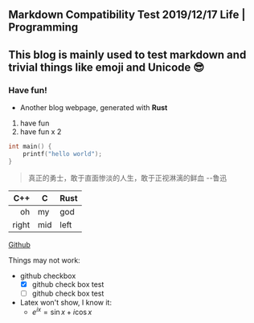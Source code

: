 Markdown Compatibility Test
2019/12/17 
Life | Programming 
---
This blog is mainly used to test markdown and trivial things like emoji and Unicode 😎
---
### Have fun!

+ Another blog webpage, generated with **Rust**

1. have fun 
2. have fun x 2

```cpp
int main() {
    printf("hello world");
}
```

> 真正的勇士，敢于直面惨淡的人生，敢于正视淋漓的鲜血 --鲁迅

| C++ | C   | Rust |
| --: | --  | :--  |
| oh  | my  | god  |
| right| mid | left|

[Github](https://github.com/ldm0)

Things may not work:
+ github checkbox 
    - [x] github check box test
    - [ ] github check box test

+ Latex won't show, I know it:
    - $e^{ix} = \sin{x} + i\cos{x}$
